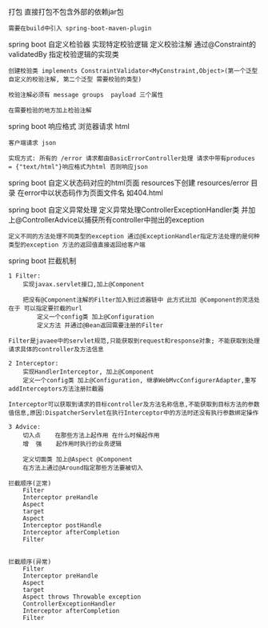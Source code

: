 打包
    直接打包不包含外部的依赖jar包

    需要在build中引入 spring-boot-maven-plugin

spring boot 自定义检验器 实现特定校验逻辑
    定义校验注解 通过@Constraint的validatedBy 指定校验逻辑的实现类

    创建校验类 implements ConstraintValidator<MyConstraint,Object>(第一个泛型 自定义的校验注解, 第二个泛型 需要校验的类型)

    校验注解必须有 message groups  payload 三个属性

    在需要检验的地方加上检验注解

spring boot 响应格式
    浏览器请求 html

    客户端请求 json

    实现方式: 所有的 /error 请求都由BasicErrorController处理 请求中带有produces = {"text/html"}响应格式为html 否则响应json

spring boot 自定义状态码对应的html页面
    resources下创建 resources/error 目录 在error中以状态码作为页面文件名 如404.html

spring boot 自定义异常处理
    定义异常处理ControllerExceptionHandler类 并加上@ControllerAdvice以捕获所有controller中抛出的exception

    定义不同的方法处理不同类型的exception 通过@ExceptionHandler指定方法处理的是何种类型的exception 方法的返回值直接返回给客户端

spring boot 拦截机制

    1 Filter:
        实现javax.servlet接口,加上@Component

        把没有@Component注解的Filter加入到过滤器链中 此方式比加 @Component的灵活处在于 可以指定要拦截的url
            定义一个config类 加上@Configuration
            定义方法 并通过@Bean返回需要注册的Filter

    Filter是javaee中的servlet规范,只能获取到request和response对象; 不能获取到处理请求具体的controller及方法信息

    2 Interceptor:
        实现HandlerInterceptor, 加上@Component
        定义一个config类 加上@Configuration, 继承WebMvcConfigurerAdapter,重写addInterceptors方法注册拦截器

    Interceptor可以获取到请求的目标controller及方法名称信息,不能获取到目标方法的参数值信息,原因:DispatcherServlet在执行Interceptor中的方法时还没有执行参数绑定操作

    3 Advice:
        切入点    在那些方法上起作用 在什么时候起作用
        增  强    起作用时执行的业务逻辑

        定义切面类 加上@Aspect @Component
        在方法上通过@Around指定那些方法要被切入

    拦截顺序(正常)
        Filter
        Interceptor preHandle
        Aspect
        target
        Aspect
        Interceptor postHandle
        Interceptor afterCompletion
        Filter


    拦截顺序(异常)
        Filter
        Interceptor preHandle
        Aspect
        target
        Aspect throws Throwable exception
        ControllerExceptionHandler
        Interceptor afterCompletion
        Filter






